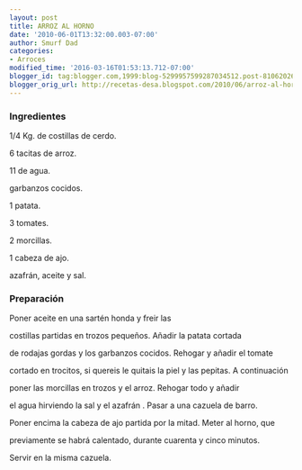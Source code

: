 ```yaml
---
layout: post
title: ARROZ AL HORNO
date: '2010-06-01T13:32:00.003-07:00'
author: Smurf Dad
categories:
- Arroces
modified_time: '2016-03-16T01:53:13.712-07:00'
blogger_id: tag:blogger.com,1999:blog-5299957599287034512.post-8106202605915658635
blogger_orig_url: http://recetas-desa.blogspot.com/2010/06/arroz-al-horno.html
---
```


<h3>Ingredientes</h3>
1/4 Kg. de costillas de cerdo.

6 tacitas de arroz.

11 de agua.

garbanzos cocidos.

1 patata.

3 tomates.

2 morcillas.

1 cabeza de ajo.

azafrán, aceite y sal.

<h3>Preparación</h3>
Poner aceite en una sartén honda y freir las

costillas partidas en trozos pequeños. Añadir la patata cortada

de rodajas gordas y los garbanzos cocidos. Rehogar y añadir el tomate

cortado en trocitos, si quereis le quitais la piel y las pepitas. A continuación

poner las morcillas en trozos y el arroz. Rehogar todo y añadir

el agua hirviendo la sal y el azafrán . Pasar a una cazuela de barro.

Poner encima la cabeza de ajo partida por la mitad. Meter al horno, que

previamente se habrá calentado, durante cuarenta y cinco minutos.

Servir en la misma cazuela.